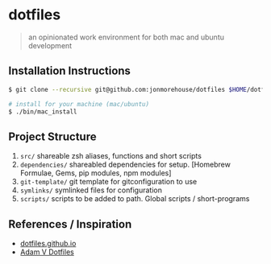 # dotfiles

> an opinionated work environment for both mac and ubuntu development 

## Installation Instructions

~~~ sh
$ git clone --recursive git@github.com:jonmorehouse/dotfiles $HOME/dotfiles

# install for your machine (mac/ubuntu)
$ ./bin/mac_install
~~~

## Project Structure

1. `src/` shareable zsh aliases, functions and short scripts
2. `dependencies/` shareabled dependencies for setup. [Homebrew Formulae, Gems, pip modules, npm modules]
3. `git-template/` git template for gitconfiguration to use
4. `symlinks/` symlinked files for configuration
5. `scripts/` scripts to be added to path. Global scripts / short-programs

## References / Inspiration

* [dotfiles.github.io](http://dotfiles.github.io/)
* [Adam V Dotfiles](https://github.com/adamv/dotfiles)





